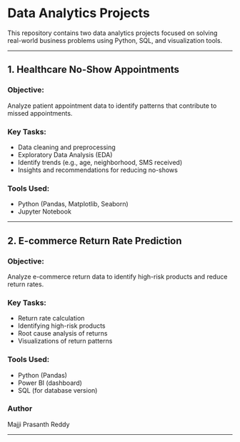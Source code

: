 # Data Analytics Projects

This repository contains two data analytics projects focused on solving real-world business problems using Python, SQL, and visualization tools.

---

## 1. Healthcare No-Show Appointments

### Objective:
Analyze patient appointment data to identify patterns that contribute to missed appointments.

### Key Tasks:
- Data cleaning and preprocessing
- Exploratory Data Analysis (EDA)
- Identify trends (e.g., age, neighborhood, SMS received)
- Insights and recommendations for reducing no-shows

### Tools Used:
- Python (Pandas, Matplotlib, Seaborn)
- Jupyter Notebook

---

## 2. E-commerce Return Rate Prediction

### Objective:
Analyze e-commerce return data to identify high-risk products and reduce return rates.

### Key Tasks:
- Return rate calculation
- Identifying high-risk products
- Root cause analysis of returns
- Visualizations of return patterns

### Tools Used:
- Python (Pandas)
- Power BI (dashboard)
- SQL (for database version)
  
### Author 
Majji Prasanth Reddy 

---

